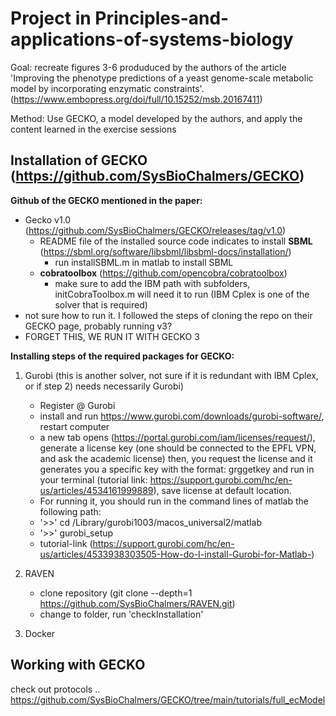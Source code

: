 # Project in Principles-and-applications-of-systems-biology

Goal: recreate figures 3-6 produduced by the authors of the article 'Improving the phenotype predictions of a yeast genome-scale metabolic model by incorporating enzymatic constraints'. (https://www.embopress.org/doi/full/10.15252/msb.20167411)

Method: Use GECKO, a model developed by the authors, and apply the content learned in the exercise sessions

## Installation of GECKO (https://github.com/SysBioChalmers/GECKO)

__Github of the GECKO mentioned in the paper:__
- Gecko v1.0 (https://github.com/SysBioChalmers/GECKO/releases/tag/v1.0)
  - README file of the installed source code indicates to install **SBML** (https://sbml.org/software/libsbml/libsbml-docs/installation/)
    - run installSBML.m in matlab to install SBML
  - **cobratoolbox** (https://github.com/opencobra/cobratoolbox)
    - make sure to add the IBM path with subfolders, initCobraToolbox.m will need it to run (IBM Cplex is one of the solver that is required)
- not sure how to run it. I followed the steps of cloning the repo on their GECKO page, probably running v3?
- FORGET THIS, WE RUN IT WITH GECKO 3  
   
__Installing steps of the required packages for GECKO:__
  1) Gurobi (this is another solver, not sure if it is redundant with IBM Cplex, or if step 2) needs necessarily Gurobi)
     - Register @ Gurobi
     - install and run https://www.gurobi.com/downloads/gurobi-software/, restart computer
     - a new tab opens (https://portal.gurobi.com/iam/licenses/request/), generate a license key (one should be connected to the EPFL VPN, and ask the academic license) then, you request the license and it generates you a specific key with the format: grggetkey
     and run in your terminal (tutorial link: https://support.gurobi.com/hc/en-us/articles/4534161999889), save license at default location.
     - For running it, you should run in the command lines of matlab the following path:
     - '>>' cd /Library/gurobi1003/macos_universal2/matlab
     - '>>' gurobi_setup
     - tutorial-link (https://support.gurobi.com/hc/en-us/articles/4533938303505-How-do-I-install-Gurobi-for-Matlab-)

  2) RAVEN
     - clone repository (git clone --depth=1 https://github.com/SysBioChalmers/RAVEN.git)
     - change to folder, run 'checkInstallation'
  3) Docker

## Working with GECKO

check out protocols .. https://github.com/SysBioChalmers/GECKO/tree/main/tutorials/full_ecModel
